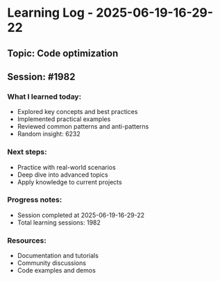 # Learning Log - 2025-06-19-16-29-22

## Topic: Code optimization
## Session: #1982

### What I learned today:
- Explored key concepts and best practices
- Implemented practical examples  
- Reviewed common patterns and anti-patterns
- Random insight: 6232

### Next steps:
- Practice with real-world scenarios
- Deep dive into advanced topics
- Apply knowledge to current projects

### Progress notes:
- Session completed at 2025-06-19-16-29-22
- Total learning sessions: 1982

### Resources:
- Documentation and tutorials
- Community discussions
- Code examples and demos
